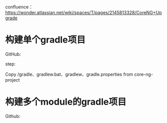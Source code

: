 confluence：https://wonder.atlassian.net/wiki/spaces/T/pages/2145813328/CoreNG+Upgrade

# 构建单个gradle项目

GitHub:

step:

Copy /gradle、gradlew.bat、gradlew、gradle.properties from core-ng-project



# 构建多个module的gradle项目

Github: